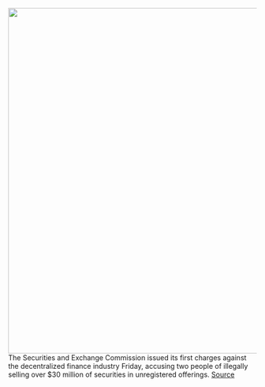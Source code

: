 <img src='https://cdn.vox-cdn.com/thumbor/-eZBNQl7gVFr4YQcLq1AY5ErMic=/0x0:2040x1360/1200x800/filters:focal(857x517:1183x843)/cdn.vox-cdn.com/uploads/chorus_image/image/69689496/GettyImages_1230723516.0.jpg' width='700px' /><br/>
The Securities and Exchange Commission issued its first charges against the decentralized finance industry Friday, accusing two people of illegally selling over $30 million of securities in unregistered offerings.
<a href='https://www.theverge.com/2021/8/6/22613195/sec-cryptocurrency-blockchain-gensler-charge-illegal-fraud-tokens'> Source <a/>